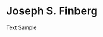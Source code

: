 <html>
<head>
  <title>Joseph S. Finberg</title>
</head>
<body>

<h1>Joseph S. Finberg</h1>
<p>Text Sample</p>

</body>
</html>
